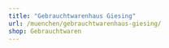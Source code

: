 ```yaml
---
title: "Gebrauchtwarenhaus Giesing"
url: /muenchen/gebrauchtwarenhaus-giesing/
shop: Gebrauchtwaren
---
```

